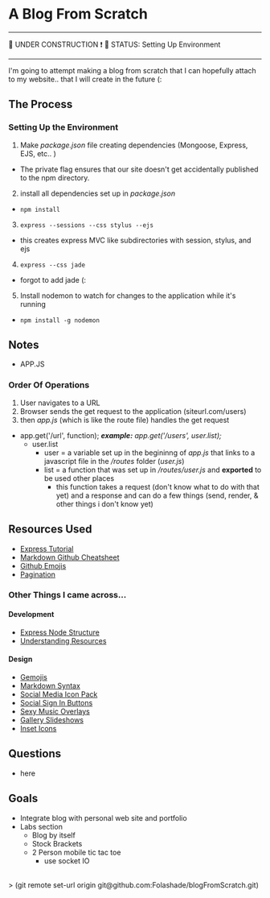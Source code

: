 A Blog From Scratch
===================
  
----
:construction: UNDER CONSTRUCTION :exclamation:
:vertical_traffic_light: STATUS: Setting Up Environment

----


I'm going to attempt making a blog from scratch that I can hopefully attach to my website.. that I will create in the future (:
 
## The Process
### Setting Up the Environment
1. Make _package.json_ file creating dependencies (Mongoose, Express, EJS, etc.. )
  - The private flag ensures that our site doesn't get accidentally published to the npm directory.
2. install all dependencies set up in _package.json_
  - `npm install`
3. `express --sessions --css stylus --ejs`
  - this creates express MVC like subdirectories with session, stylus, and ejs
4. `express --css jade`
  - forgot to add jade (:
5. Install nodemon to watch for changes to the application while it's running
  - `npm install -g nodemon`

## Notes
+ APP.JS

### Order Of Operations
1. User navigates to a URL
2. Browser sends the get request to the application (siteurl.com/users)
3. then _app.js_ (which is like the route file) handles the get request
  - app.get('/url', function); **_example:_** _app.get('/users', user.list);_
    - user.list
      - user = a variable set up in the begininng of _app.js_ that links to a javascript file in the _/routes_ folder (_user.js_)
      - list = a function that was set up in _/routes/user.js_ and **exported** to be used other places
        - this function takes a request (don't know what to do with that yet) and a response and can do a few things (send, render, & other things i don't know yet)
  
## Resources Used
- [Express Tutorial](http://expressjs.com/guide.html)
- [Markdown Github Cheatsheet](https://github.com/adam-p/markdown-here/wiki/Markdown-Cheatsheet)
- [Github Emojis](http://www.emoji-cheat-sheet.com/)
- [Pagination](http://drupal.org/project/pagination)

### Other Things I came across...
#### Development
- [Express Node Structure](http://dailyjs.com/2012/01/26/effective-node-modules/)
- [Understanding Resources](http://www.mattpalmerlee.com/2012/11/09/getting-started-with-node-js-express-and-jade-using-the-webstorm-ide/)

#### Design
- [Gemojis](https://github.com/github/gemoji)
- [Markdown Syntax](http://en.wikipedia.com/wiki/Markdown)
- [Social Media Icon Pack](http://www.komodomedia.com/blog/2009/06/social-network-icon-pack/)
- [Social Sign In Buttons](http://www.komodomedia.com/blog/2009/06/sign-in-with-twitter-facebook-and-openid/)
- [Sexy Music Overlays](http://www.komodomedia.com/blog/2009/03/sexy-music-album-overlays/)
- [Gallery Slideshows](http://www.1stwebdesigner.com/css/57-free-image-gallery-slideshow-and-lightbox-solutions/)
- [Inset Icons](http://glyphicons.com/)

  	
## Questions
+ here


## Goals 
+ Integrate blog with personal web site and portfolio
+ Labs section
  - Blog by itself
  - Stock Brackets 
  - 2 Person mobile tic tac toe
    - use socket IO 

  
<br> 
> (git remote set-url origin git@github.com:Folashade/blogFromScratch.git)

